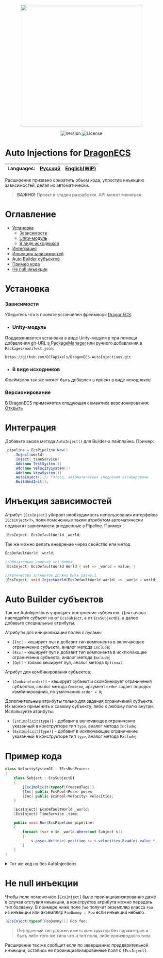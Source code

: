 <p align="center">
<img width="400" src="https://github.com/DCFApixels/DragonECS-AutoInjections/assets/99481254/11868b2e-21f7-4f47-8970-03ad6329cf0e.png">
</p>

<p align="center">
<img alt="Version" src="https://img.shields.io/github/package-json/v/DCFApixels/DragonECS-AutoInjections?color=%23ff4e85&style=for-the-badge">
<img alt="License" src="https://img.shields.io/github/license/DCFApixels/DragonECS-AutoInjections?color=ff4e85&style=for-the-badge">
<!--<img alt="Discord" src="https://img.shields.io/discord/1111696966208999525?color=%23ff4e85&label=Discord&logo=Discord&logoColor=%23ff4e85&style=for-the-badge">-->
</p>

# Auto Injections for [DragonECS](https://github.com/DCFApixels/DragonECS)

| Languages: | [Русский](https://github.com/DCFApixels/DragonECS-AutoInjections/blob/main/README-RU.md) | [English(WIP)](https://github.com/DCFApixels/DragonECS-AutoInjections) |
| :--- | :--- | :--- |

Расширение призвано сократить объем кода, упростив инъекцию  зависимостей, делая их автоматически.
> **ВАЖНО!** Проект в стадии разработки. API может меняться.
# Оглавление
* [Установка](#Установка)
   * [Зависимости](#Зависимости)
   * [Unity-модуль](#Unity-модуль)
   * [В виде исходников](#В-виде-иходников)
* [Интеграция](#Интеграция)
* [Инъекция зависимостей](#Инъекция-зависимостей)
* [Auto Builder субъектов](#Auto-Builder-субъектов)
* [Пример кода](#Пример-кода)
* [Не null инъекции](#Не-null-инъекции)

# Установка
### Зависимости
Убедитесь что в проекте установлен фреймворк [DragonECS](https://github.com/DCFApixels/DragonECS).
* ### Unity-модуль
Поддерживается установка в виде Unity-модуля в  при помощи добавления git-URL [в PackageManager](https://docs.unity3d.com/2023.2/Documentation/Manual/upm-ui-giturl.html) или ручного добавления в `Packages/manifest.json`: 
```
https://github.com/DCFApixels/DragonECS-AutoInjections.git
```
* ### В виде исходников
Фреймворк так же может быть добавлен в проект в виде исходников. 

### Версионирование
В DragonECS применяется следующая семантика версионирования: [Открыть](https://gist.github.com/DCFApixels/e53281d4628b19fe5278f3e77a7da9e8#%D0%B2%D0%B5%D1%80%D1%81%D0%B8%D0%BE%D0%BD%D0%B8%D1%80%D0%BE%D0%B2%D0%B0%D0%BD%D0%B8%D0%B5)

# Интеграция
Добавьте вызов метода `AutoInject()` для Builder-а пайплайна. Пример:
```csharp
_pipeline = EcsPipeline.New()
    .Inject(world)
    .Inject(_timeService)
    .Add(new TestSystem())
    .Add(new VelocitySystem())
    .Add(new ViewSystem())
    .AutoInject() // Готово, автоматические внедрения активированы
    .BuildAndInit();
```
  
# Инъекция зависимостей
Атрибут `[EcsInject]` убирает необходимость использования интерфейса `IEcsInject<T>`, поля помеченные таким атрибутом автоматически подхватят зависимости внедренные в Pipeline. Пример： 
```csharp
[EcsInject] EcsDefaultWorld _world;
```
Так же можно делать внедрение через свойство или метод
```csharp
EcsDefaultWorld _world;

//Обязательно наличие set блока.  
[EcsInject] EcsDefaultWorld World { set => _world = value; } 

//Количество аргментов должно быть равно 1.  
[EcsInject] void InjectWorld(EcsDefaultWorld world) => _world = world;
```
# Auto Builder субъектов
Так же AutoInjections упрощает построение субъектов. Для начала наследуйте субъект не от `EcsSubject`, а от `EcsSubjectDI`, а далее добавьте специальные атрибуты.

Атрибуты для инициализации полей с пулами: 
* `[Inc]` - кеширует пул и добавит тип компонента в включающее ограничение субъекта, аналог метода `Include`;
* `[Exc]` - кеширует пул и добавит тип компонента в исключающее ограничение субъекта, аналог метода `Exclude`;
* `[Opt]` - только кеширует пул, аналог метода `Optional`;

Атрибут для комбинирования субъектов:
* `[Combine(order)]` - кеширует субъект и скомбинирует ограничения субъектов, аналог метода `Combine`, аргумент `order` задает порядок комбинирования, по умлочанию `order = 0`;

Дополнительные атрибуты только для задания ограничений субъекта. Их можно применить к самому субъекту, либо к любому полю внутри. Используйте атрибуты: 
* `[IncImplicit(type)]` - добавит в включающее ограничение указанный в конструкторе тип `type`, аналог метода `Include`;
* `[ExcImplicit(type)]` - добавит в исключающее ограничение указанный в конструкторе тип `type`, аналог метода `Exclude`;

# Пример кода
```csharp
class VelocitySystemDI : IEcsRunProcess
{
    class Subject : EcsSubjectDI
    {
        [ExcImplicit(typeof(FreezedTag))]
        [Inc] public EcsPool<Pose> poses;
        [Inc] public EcsPool<Velocity> velocities;
    }

    [EcsInject] EcsDefaultWorld _world;
    [EcsInject] TimeService _time;

    public void Run(EcsPipeline pipeline)
    {
        foreach (var e in _world.Where(out Subject s))
        {
            s.poses.Write(e).position += s.velocities.Read(e).value * _time.DeltaTime;
        }
    }
}
```
<details>
<summary>Тот же код но без AutoInjections</summary>
    
```csharp
class VelocitySystem : IEcsRunProcess, IEcsInject<EcsDefaultWorld>, IEcsInject<TimeService>
{
    class Subject : EcsSubject
    {
        public EcsPool<Pose> poses;
        public EcsPool<Velocity> velocities;
        public Subject(Builder b)
        {
            b.Exclude<FreezedTag>();
            poses = b.Include<Pose>();
            velocities = b.Include<Velocity>();
        }
    }

    EcsDefaultWorld _world;
    TimeService _time;

    public void Inject(EcsDefaultWorld obj) => _world = obj;
    public void Inject(TimeService obj) => _time = obj;

    public void Run(EcsPipeline pipeline)
    {
        foreach (var e in _world.Where(out Subject s))
        {
            s.poses.Write(e).position += s.velocities.Read(e).value * _time.DeltaTime;
        }
    }
}
```

</details>
    
# Не null инъекции

Чтобы поле помеченное `[EcsInject]` было проинициализированно даже в случае отстувия инъекции, в конструктор атрибута можно передать тип болванку. В примере ниже поле `foo` получит экземпляр класса `Foo` из инъекции или экземпляр `FooDummy : Foo` если инъекции небыло.
``` csharp
[EcsInject(typeof(FooDummy))] Foo foo;
```
> Переданный тип должен иметь конструктор без параметров и быть либо того же типа что и тип поля, либо производного типа. 
  
Расширение так же сообщит если по завершению предварительной инъекции, остались не проинициализированные поля с `[EcsInject]`.

